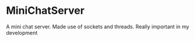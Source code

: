 # MiniChatServer
A mini chat server. Made use of sockets and threads. Really important in my development
